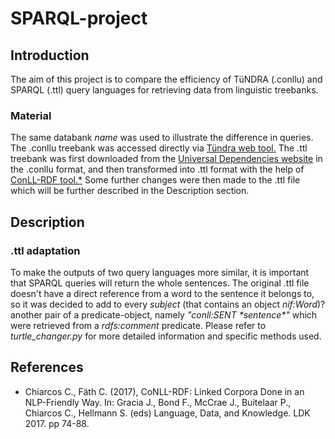 # SPARQL-project

## Introduction
The aim of this project is to compare the efficiency of TüNDRA (.conllu) and SPARQL (.ttl) query languages for retrieving data from linguistic treebanks.

### Material
The same databank *name* was used to illustrate the difference in queries. The .conllu treebank was accessed directly via [Tündra web tool.](https://weblicht.sfs.uni-tuebingen.de/Tundra/) The .ttl treebank was first downloaded from the [Universal Dependencies website](https://universaldependencies.org/) in the .conllu format, and then transformed into .ttl format with the help of [ConLL-RDF tool.*](https://github.com/acoli-repo/conll-rdf) Some further changes were then made to the .ttl file which will be further described in the Description section.

## Description
### .ttl adaptation
To make the outputs of two query languages more similar, it is important that SPARQL queries will return the whole sentences. The original .ttl file doesn't have a direct reference from a word to the sentence it belongs to, so it was decided to add to every *subject* (that contains an object *nif:Word*)? another pair of a predicate-object, namely *"conll:SENT \*sentence\*"* which were retrieved from a *rdfs:comment* predicate. Please refer to *turtle_changer.py* for more detailed information and specific methods used.

## References
* Chiarcos C., Fäth C. (2017), CoNLL-RDF: Linked Corpora Done in an NLP-Friendly Way. In: Gracia J., Bond F., McCrae J., Buitelaar P., Chiarcos C., Hellmann S. (eds) Language, Data, and Knowledge. LDK 2017. pp 74-88.
